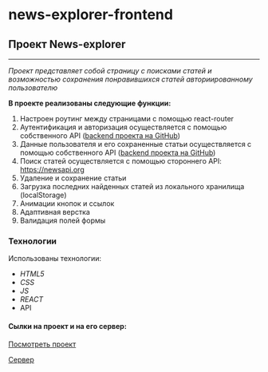 # news-explorer-frontend

## Проект News-explorer
____________________________________________________________

_Проект представляет собой страницу с поисками статей и возможностью сохранения понравившихся статей авториированному пользователю_

**В проекте реализованы следующие функции:**   
1. Настроен роутинг между страницами с помощью react-router 
2. Аутентификация и авторизация осуществляется с помощью собственного API ([backend проекта на GitHub](https://github.com/MariaAddict/news-explorer-api))
3. Данные пользователя и его сохраненные статьи осуществляется с помощью собственного API ([backend проекта на GitHub](https://github.com/MariaAddict/news-explorer-api))
4. Поиск статей осуществляется с помощью стороннего API: https://newsapi.org 
5. Удаление и сохранение статьи 
6. Загрузка последних найденных статей из локального хранилища (localStorage) 
7. Анимации кнопок и ссылок 
8. Адаптивная верстка 
9. Валидация полей формы 


### Технологии 
Использованы технологии: 
* _HTML5_ 
* _CSS_ 
* _JS_
* _REACT_ 
* API

#### Сылки на проект и на его сервер:  
[Посмотреть проект](http://mort-news-exp.students.nomoreparties.space/ "Добро пожаловать на news-explorer")

[Cервер](https://api.mort-news-exp.students.nomoreparties.space/ "Привет, сервак")  
